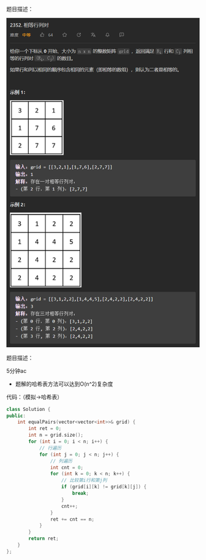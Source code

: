 题目描述：

![image](/basical/matrix/image/image15.png)

题目描述：

5分钟ac

- 题解的哈希表方法可以达到O(n^2)复杂度

代码：（模拟→哈希表）

```cpp
class Solution {
public:
    int equalPairs(vector<vector<int>>& grid) {
        int ret = 0;
        int n = grid.size();
        for (int i = 0; i < n; i++) {
            // 行遍历
            for (int j = 0; j < n; j++) {
                // 列遍历
                int cnt = 0;
                for (int k = 0; k < n; k++) {
                    // 比较第i行和第j列
                    if (grid[i][k] != grid[k][j]) {
                        break;
                    }
                    cnt++;
                }
                ret += cnt == n;
            }
        }
        return ret;
    }
};
```